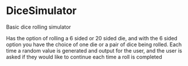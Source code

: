 # DiceSimulator
Basic dice rolling simulator

Has the option of rolling a 6 sided or 20 sided die, 
and with the 6 sided option you have the choice of one die 
or a pair of dice being rolled. Each time a random value is 
generated and output for the user, and the user is asked if 
they would like to continue each time a roll is completed
